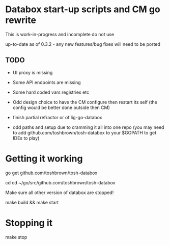# Databox start-up scripts and CM go rewrite

This is work-in-progress and incomplete do not use

up-to-date as of 0.3.2 - any new features/bug fixes will need to be ported

## TODO

- UI proxy is missing
- Some API endpoints are missing
- Some hard coded vars registries etc

- Odd design choice to have the CM configure then restart its self (the config would be better done outside then CM)

- finish partial refractor or of lig-go-databox
- odd paths and setup due to cramming it all into one repo (you may need to add github.com/toshbrown/tosh-databox to your $GOPATH to get IDEs to play)

# Getting it working

go get github.com/toshbrown/tosh-databox

cd cd ~/go/src/github.com/toshbrown/tosh-databox

Make sure all other version of databox are stopped!

make build && make start

# Stopping it

make stop